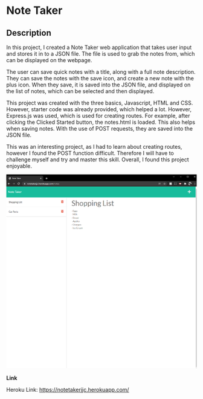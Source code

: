 # Note Taker

## Description

In this project, I created a Note Taker web application that takes user input and stores it in to a JSON file. The file is used to grab the notes from, which can be displayed on the webpage.

The user can save quick notes with a title, along with a full note description. They can save the notes with the save icon, and create a new note with the plus icon. When they save, it is saved into the JSON file, and displayed on the list of notes, which can be selected and then displayed.

This project was created with the three basics, Javascript, HTML and CSS. However, starter code was already provided, which helped a lot. However, Express.js was used, which is used for creating routes. For example, after clicking the Clicked Started button, the notes.html is loaded. This also helps when saving notes. With the use of POST requests, they are saved into the JSON file.

This was an interesting project, as I had to learn about creating routes, however I found the POST function difficult. Therefore I will have to challenge myself and try and master this skill. Overall, I found this project enjoyable.

![](./public/assets/images/screenshot.png)

**Link**

Heroku Link: https://notetakerjjc.herokuapp.com/


